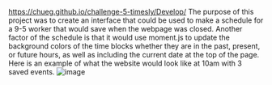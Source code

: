 https://chueg.github.io/challenge-5-timesly/Develop/
The purpose of this project was to create an interface that could be used to make a schedule for a 9-5 worker that would save when the webpage was closed. Another factor of the schedule is that it would use moment.js to update the background colors of the time blocks whether they are in the past, present, or future hours, as well as including the current date at the top of the page. Here is an example of what the website would look like at 10am with 3 saved events.
![image](https://user-images.githubusercontent.com/106410591/181151123-a046adcd-3585-4797-a10e-bf0271d512a0.png)
